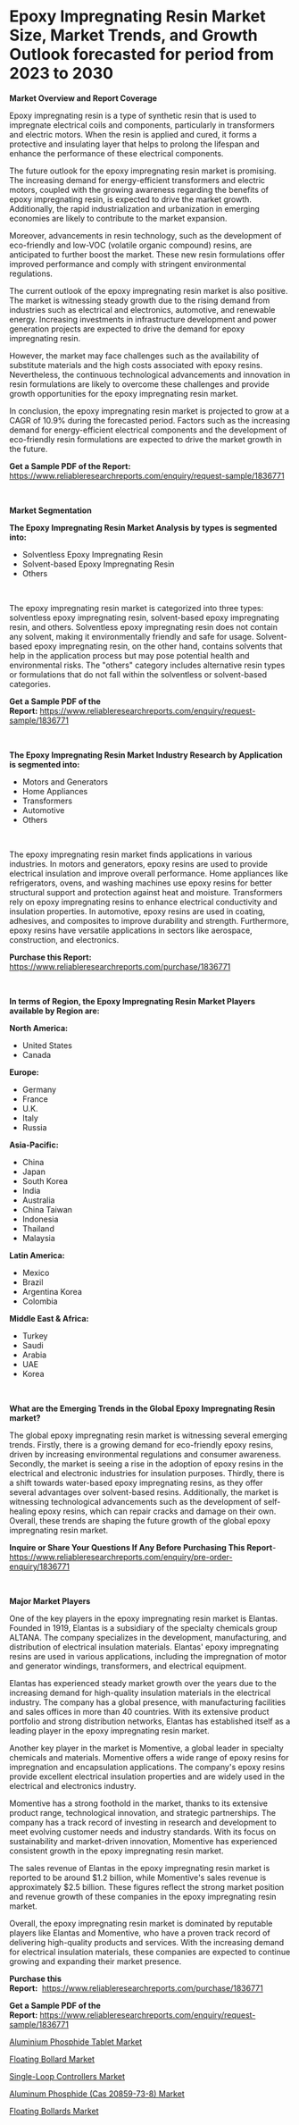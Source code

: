 <p><h1>Epoxy Impregnating Resin Market Size, Market Trends, and Growth Outlook forecasted for period from 2023 to 2030</h1></p><p><strong>Market Overview and Report Coverage</strong></p>
<p><p>Epoxy impregnating resin is a type of synthetic resin that is used to impregnate electrical coils and components, particularly in transformers and electric motors. When the resin is applied and cured, it forms a protective and insulating layer that helps to prolong the lifespan and enhance the performance of these electrical components.</p><p>The future outlook for the epoxy impregnating resin market is promising. The increasing demand for energy-efficient transformers and electric motors, coupled with the growing awareness regarding the benefits of epoxy impregnating resin, is expected to drive the market growth. Additionally, the rapid industrialization and urbanization in emerging economies are likely to contribute to the market expansion.</p><p>Moreover, advancements in resin technology, such as the development of eco-friendly and low-VOC (volatile organic compound) resins, are anticipated to further boost the market. These new resin formulations offer improved performance and comply with stringent environmental regulations.</p><p>The current outlook of the epoxy impregnating resin market is also positive. The market is witnessing steady growth due to the rising demand from industries such as electrical and electronics, automotive, and renewable energy. Increasing investments in infrastructure development and power generation projects are expected to drive the demand for epoxy impregnating resin.</p><p>However, the market may face challenges such as the availability of substitute materials and the high costs associated with epoxy resins. Nevertheless, the continuous technological advancements and innovation in resin formulations are likely to overcome these challenges and provide growth opportunities for the epoxy impregnating resin market.</p><p>In conclusion, the epoxy impregnating resin market is projected to grow at a CAGR of 10.9% during the forecasted period. Factors such as the increasing demand for energy-efficient electrical components and the development of eco-friendly resin formulations are expected to drive the market growth in the future.</p></p>
<p><strong>Get a Sample PDF of the Report:</strong> <a href="https://www.reliableresearchreports.com/enquiry/request-sample/1836771">https://www.reliableresearchreports.com/enquiry/request-sample/1836771</a></p>
<p>&nbsp;</p>
<p><strong>Market Segmentation</strong></p>
<p><strong>The Epoxy Impregnating Resin Market Analysis by types is segmented into:</strong></p>
<p><ul><li>Solventless Epoxy Impregnating Resin</li><li>Solvent-based Epoxy Impregnating Resin</li><li>Others</li></ul></p>
<p>&nbsp;</p>
<p><p>The epoxy impregnating resin market is categorized into three types: solventless epoxy impregnating resin, solvent-based epoxy impregnating resin, and others. Solventless epoxy impregnating resin does not contain any solvent, making it environmentally friendly and safe for usage. Solvent-based epoxy impregnating resin, on the other hand, contains solvents that help in the application process but may pose potential health and environmental risks. The "others" category includes alternative resin types or formulations that do not fall within the solventless or solvent-based categories.</p></p>
<p><strong>Get a Sample PDF of the Report:</strong>&nbsp;<a href="https://www.reliableresearchreports.com/enquiry/request-sample/1836771">https://www.reliableresearchreports.com/enquiry/request-sample/1836771</a></p>
<p>&nbsp;</p>
<p><strong>The Epoxy Impregnating Resin Market Industry Research by Application is segmented into:</strong></p>
<p><ul><li>Motors and Generators</li><li>Home Appliances</li><li>Transformers</li><li>Automotive</li><li>Others</li></ul></p>
<p>&nbsp;</p>
<p><p>The epoxy impregnating resin market finds applications in various industries. In motors and generators, epoxy resins are used to provide electrical insulation and improve overall performance. Home appliances like refrigerators, ovens, and washing machines use epoxy resins for better structural support and protection against heat and moisture. Transformers rely on epoxy impregnating resins to enhance electrical conductivity and insulation properties. In automotive, epoxy resins are used in coating, adhesives, and composites to improve durability and strength. Furthermore, epoxy resins have versatile applications in sectors like aerospace, construction, and electronics.</p></p>
<p><strong>Purchase this Report:</strong>&nbsp; <a href="https://www.reliableresearchreports.com/purchase/1836771">https://www.reliableresearchreports.com/purchase/1836771</a></p>
<p>&nbsp;</p>
<p><strong>In terms of Region, the Epoxy Impregnating Resin Market Players available by Region are:</strong></p>
<p>
    <p> <strong> North America: </strong>
        <ul>
            <li>United States</li>
            <li>Canada</li>
        </ul>
        </p> 
    <p> <strong> Europe: </strong>
        <ul>
            <li>Germany</li>
            <li>France</li>
            <li>U.K.</li>
            <li>Italy</li>
            <li>Russia</li>
        </ul>
        </p> 
    <p> <strong> Asia-Pacific: </strong>
        <ul>
            <li>China</li>
            <li>Japan</li>
            <li>South Korea</li>
            <li>India</li>
            <li>Australia</li>
            <li>China Taiwan</li>
            <li>Indonesia</li>
            <li>Thailand</li>
            <li>Malaysia</li>
        </ul>
        </p> 
    <p> <strong> Latin America: </strong>
        <ul>
            <li>Mexico</li>
            <li>Brazil</li>
            <li>Argentina Korea</li>
            <li>Colombia</li>
        </ul>
        </p> 
    <p> <strong> Middle East & Africa: </strong>
        <ul>
            <li>Turkey</li>
            <li>Saudi</li>
            <li>Arabia</li>
            <li>UAE</li>
            <li>Korea</li>
        </ul>
    </p>
    </p>
<p>&nbsp;</p>
<p><strong>What are the Emerging Trends in the Global Epoxy Impregnating Resin market?</strong></p>
<p><p>The global epoxy impregnating resin market is witnessing several emerging trends. Firstly, there is a growing demand for eco-friendly epoxy resins, driven by increasing environmental regulations and consumer awareness. Secondly, the market is seeing a rise in the adoption of epoxy resins in the electrical and electronic industries for insulation purposes. Thirdly, there is a shift towards water-based epoxy impregnating resins, as they offer several advantages over solvent-based resins. Additionally, the market is witnessing technological advancements such as the development of self-healing epoxy resins, which can repair cracks and damage on their own. Overall, these trends are shaping the future growth of the global epoxy impregnating resin market.</p></p>
<p><strong>Inquire or Share Your Questions If Any Before Purchasing This Report</strong>- <a href="https://www.reliableresearchreports.com/enquiry/pre-order-enquiry/1836771">https://www.reliableresearchreports.com/enquiry/pre-order-enquiry/1836771</a></p>
<p>&nbsp;</p>
<p><strong>Major Market Players</strong></p>
<p><p>One of the key players in the epoxy impregnating resin market is Elantas. Founded in 1919, Elantas is a subsidiary of the specialty chemicals group ALTANA. The company specializes in the development, manufacturing, and distribution of electrical insulation materials. Elantas' epoxy impregnating resins are used in various applications, including the impregnation of motor and generator windings, transformers, and electrical equipment. </p><p>Elantas has experienced steady market growth over the years due to the increasing demand for high-quality insulation materials in the electrical industry. The company has a global presence, with manufacturing facilities and sales offices in more than 40 countries. With its extensive product portfolio and strong distribution networks, Elantas has established itself as a leading player in the epoxy impregnating resin market.</p><p>Another key player in the market is Momentive, a global leader in specialty chemicals and materials. Momentive offers a wide range of epoxy resins for impregnation and encapsulation applications. The company's epoxy resins provide excellent electrical insulation properties and are widely used in the electrical and electronics industry.</p><p>Momentive has a strong foothold in the market, thanks to its extensive product range, technological innovation, and strategic partnerships. The company has a track record of investing in research and development to meet evolving customer needs and industry standards. With its focus on sustainability and market-driven innovation, Momentive has experienced consistent growth in the epoxy impregnating resin market.</p><p>The sales revenue of Elantas in the epoxy impregnating resin market is reported to be around $1.2 billion, while Momentive's sales revenue is approximately $2.5 billion. These figures reflect the strong market position and revenue growth of these companies in the epoxy impregnating resin market.</p><p>Overall, the epoxy impregnating resin market is dominated by reputable players like Elantas and Momentive, who have a proven track record of delivering high-quality products and services. With the increasing demand for electrical insulation materials, these companies are expected to continue growing and expanding their market presence.</p></p>
<p><strong>Purchase this Report:</strong>&nbsp;&nbsp;<a href="https://www.reliableresearchreports.com/purchase/1836771">https://www.reliableresearchreports.com/purchase/1836771</a></p>
<p></p>
<p><strong>Get a Sample PDF of the Report:</strong>&nbsp;<a href="https://www.reliableresearchreports.com/enquiry/request-sample/1836771">https://www.reliableresearchreports.com/enquiry/request-sample/1836771</a></p>
<p><p><a href="https://medium.com/@flee.calm.mark/aluminium-phosphide-tablet-market-analysis-and-sze-forecasted-for-period-from-2023-to-2030-2f64a1b10e2b">Aluminium Phosphide Tablet Market</a></p><p><a href="https://www.linkedin.com/pulse/floating-bollard-market-size-2023-2030-global-industrial/">Floating Bollard Market</a></p><p><a href="https://www.linkedin.com/pulse/single-loop-controllers-market-research-report-unlocks/">Single-Loop Controllers Market</a></p><p><a href="https://medium.com/@bank.build.unity/decoding-aluminum-phosphide-cas-20859-73-8-market-metrics-market-share-trends-and-growth-ad0b57e0c1d3">Aluminum Phosphide (Cas 20859-73-8) Market</a></p><p><a href="https://www.linkedin.com/pulse/floating-bollards-market-size-growth-forecast-from-2023/">Floating Bollards Market</a></p></p>